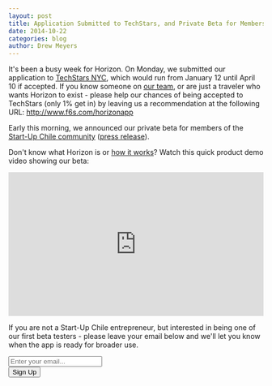 ```yaml
---
layout: post
title: Application Submitted to TechStars, and Private Beta for Members of the Start-Up Chile Community
date: 2014-10-22
categories: blog
author: Drew Meyers
---
```

It's been a busy week for Horizon. On Monday, we submitted our application to <a href="http://www.techstars.com/program/locations/nyc/">TechStars NYC</a>, which would run from January 12 until April 10 if accepted. If you know someone on <a href="http://www.horizonapp.co/team">our team</a>, or are just a traveler who wants Horizon to exist - please help our chances of being accepted to TechStars (only 1% get in) by leaving us a recommendation at the following URL: <a href="http://www.f6s.com/horizonapp">http://www.f6s.com/horizonapp</a>

Early this morning, we announced our private beta for members of the <a href="http://www.horizonapp.co/startup-chile">Start-Up Chile community</a> (<a href="http://www.prweb.com/releases/2014/10/prweb12261758.htm">press release</a>).

Don't know what Horizon is or <a href="http://www.horizonapp.co/how-it-works/">how it works</a>? Watch this quick product demo video showing our beta:

<p><style>.embed-container { position: relative; padding-bottom: 56.25%; height: 0; overflow: hidden; max-width: 100%; height: auto; } .embed-container iframe, .embed-container object, .embed-container embed { position: absolute; top: 0; left: 0; width: 100%; height: 100%; }</style><div class='embed-container'><iframe src='http://www.youtube.com/embed/-3uLvqyOYPM' frameborder='0' allowfullscreen></iframe></div></p>

If you are not a Start-Up Chile entrepreneur, but interested in being one of our first beta testers - please leave your email below and we'll let you know when the app is ready for broader use.

<!-- Begin MailChimp Signup Form -->
<div id="mc_embed_signup">
<form action="http://willmoyer.us2.list-manage.com/subscribe/post?u=69a898a29bc2e6a0ae2a83cd9&amp;id=835d9a226b" method="post" id="mc-embedded-subscribe-form" name="mc-embedded-subscribe-form" class="validate" target="_blank" novalidate>
  
<div class="mc-field-group">
  <div class="grid grid--tight">
    <div class="grid__item one-whole desk-two-thirds">
      <input type="email" value="" name="EMAIL" class="required email input-text margin-b" id="mce-EMAIL" placeholder="Enter your email...">
    </div>
    <div class="grid__item one-whole desk-one-third">
      <input type="submit" value="Sign Up" name="subscribe" id="mc-embedded-subscribe" class="button btn btn--full margin-b">
      <input type="hidden" name="FILTER" id="FILTER" value="BlogPost" />
    </div>
  </div><!-- end grid -->
</div>
<div id="mce-responses" class="clear">
 <div class="response" id="mce-error-response" style="display:none"></div>
 <div class="response" id="mce-success-response" style="display:none"></div>
</div>    <!-- real people should not fill this in and expect good things - do not remove this or risk form bot signups-->
 <div style="position: absolute; left: -5000px;"><input type="text" name="b_69a898a29bc2e6a0ae2a83cd9_835d9a226b" tabindex="-1" value=""></div>
    
</form>
</div>
  
 <!--End mc_embed_signup--> 